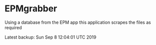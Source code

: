 # EPMgrabber
Using a database from the EPM app this application scrapes the files as required


Latest backup: Sun Sep 8 12:04:01 UTC 2019

